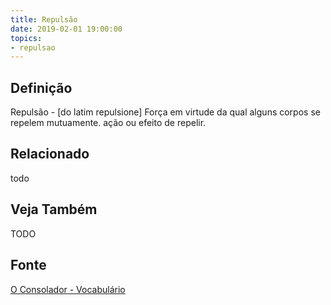 ```yaml
---
title: Repulsão
date: 2019-02-01 19:00:00
topics:
- repulsao
---
```


## Definição
Repulsão - [do latim repulsione] Força em virtude da qual alguns corpos se
repelem mutuamente. ação ou efeito de repelir. 

## Relacionado
todo

## Veja Também
TODO

## Fonte
[O Consolador - Vocabulário](http://www.oconsolador.com.br/linkfixo/vocabulario/principal.html)
